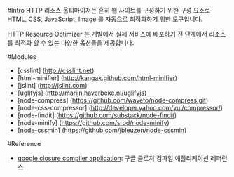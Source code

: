 #Intro
HTTP 리소스 옵티마이저는 흔히 웹 사이트를 구성하기 위한 구성 요소로 HTML, CSS, JavaScript, Image 를 자동으로 최적화하기 위한
도구입니다.

HTTP Resource Optimizer 는 개발에서 실제 서비스에 배포하기 전 단계에서 리소스를 최적화 할 수 있는 다양한 옵션들을 제공합니다.

#Modules
* [csslint] (http://csslint.net)
* [html-minifier] (http://kangax.github.com/html-minifier)
* [jslint] (http://jslint.com)
* [uglifyjs] (http://marijn.haverbeke.nl/uglifyjs)
* [node-compress] (https://github.com/waveto/node-compress.git)
* [node-css-compressor] (http://developer.yahoo.com/yui/compressor/)
* [node-findit] (https://github.com/substack/node-findit)
* [node-minify] (https://github.com/srod/node-minify)
* [node-cssmin] (https://github.com/jbleuzen/node-cssmin)

#Reference
* [google closure compiler application](http://code.google.com/closure/compiler/docs/gettingstarted_app.html): 구글 클로져 컴파일 애플리케이션 레퍼런스
